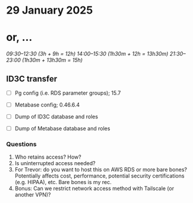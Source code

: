 # 29 January 2025
# or, …

_09:30–12:30 (3h + 9h = 12h)_
_14:00–15:30 (1h30m + 12h = 13h30m)_
_21:30–23:00 (1h30m + 13h30m = 15h)_


## ID3C transfer

- [ ] Pg config (i.e. RDS parameter groups); 15.7
- [ ] Metabase config; 0.46.6.4
- [ ] Dump of ID3C database and roles
- [ ] Dump of Metabase database and roles


### Questions

 1. Who retains access?  How?
 2. Is uninterrupted access needed?
 3. For Trevor: do you want to host this on AWS RDS or more bare bones?
    Potentially affects cost, performance, potential security certifications
    (e.g. HIPAA), etc.  Bare bones is my rec.
 4. Bonus: Can we restrict network access method with Tailscale (or another VPN)?
